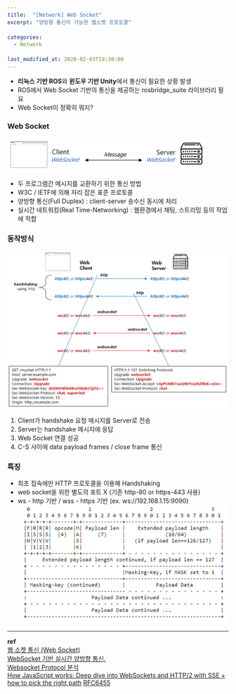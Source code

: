 ```yaml
---
title:  "[Network] Web Socket"
excerpt: "양방향 통신이 가능한 웹소켓 프로토콜"

categories:
  - Network

last_modified_at: 2020-02-03T18:30:00
---
```


- **리눅스 기반 ROS**와 **윈도우 기반 Unity**에서 통신이 필요한 상황 발생
- ROS에서 Web Socket 기반의 통신을 제공하는 rosbridge_suite 라이브러리 필요
- Web Socket이 정확히 뭐지?

### Web Socket
![web socket1](/assets/images/posts/200203/ws1.png)
- 두 프로그램간 메시지를 교환하기 위한 통신 방법
- W3C / IETF에 의해 자리 잡은 표준 프로토콜
- 양방향 통신(Full Duplex) : client-server 송수신 동시에 처리
- 실시간 네트워킹(Real Time-Networking) : 웹환경에서 채팅, 스트리밍 등의 작업에 적합

### 동작방식
![web socket message exchange](/assets/images/posts/200203/ws2.png)
1. Client가 handshake 요청 메시지를 Server로 전송
2. Server는 handshake 메시지에 응답
3. Web Socket 연결 성공
4. C-S 사이에 data payload frames / close frame 통신

### 특징
- 최초 접속에만 HTTP 프로토콜을 이용해 Handshaking
- web socket을 위한 별도의 포트 X (기존 http-80 or https-443 사용)
- ws - http 기반 / wss - https 기반 (ex. ws://192.168.1.15:9090)
![framing protocol](/assets/images/posts/200203/ws_protocol.png)


----
**ref**  
[웹 소켓 통신 (Web Socket)](https://caileb.tistory.com/185)  
[WebSocket 기반 실시간 양방향 통신.](https://jusungpark.tistory.com/40)  
[Websocket Protocol 분석](https://swiftymind.tistory.com/104)  
[How JavaScript works: Deep dive into WebSockets and HTTP/2 with SSE + how to pick the right path](https://blog.sessionstack.com/how-javascript-works-deep-dive-into-websockets-and-http-2-with-sse-how-to-pick-the-right-path-584e6b8e3bf7)
[RFC6455](https://tools.ietf.org/html/rfc6455)  